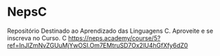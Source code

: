 # NepsC
Repositório Destinado ao Aprendizado das Linguagens C.  Aproveite e se inscreva no Curso.  C https://neps.academy/course/5?ref=InJlZmNvZGUuMjYwOSI.Om7EMtruSD7Ox2lU4hGfXfy6dZ0
